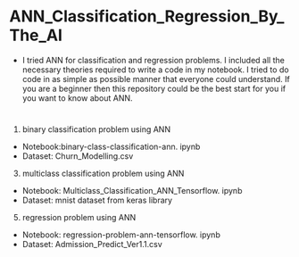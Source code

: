 # ANN_Classification_Regression_By_The_AI

* I tried ANN for classification and regression problems. I included all the necessary theories required to write a code in my notebook. I tried to do code in as simple as possible manner that everyone could understand. If you 
  are a beginner then this repository could be the best start for you if you want to know about ANN.

#
1. binary classification problem using ANN
* Notebook:binary-class-classification-ann. ipynb
* Dataset: Churn_Modelling.csv
   
3. multiclass classification problem using ANN
* Notebook: Multiclass_Classification_ANN_Tensorflow. ipynb
* Dataset: mnist dataset from keras library
   
5. regression problem using ANN
* Notebook: regression-problem-ann-tensorflow. ipynb
* Dataset: Admission_Predict_Ver1.1.csv
